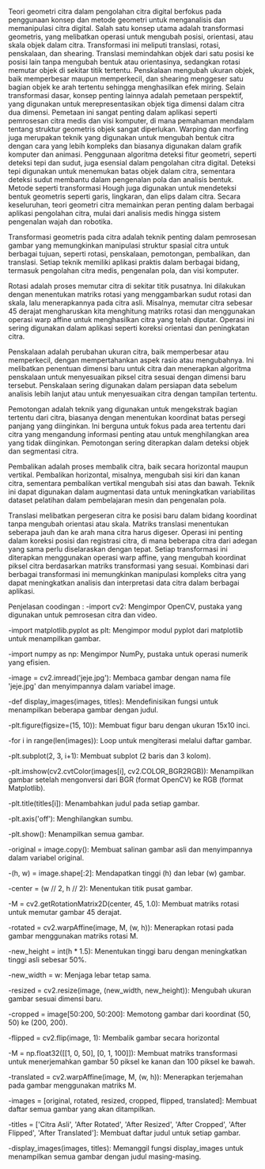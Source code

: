 Teori geometri citra dalam pengolahan citra digital berfokus pada penggunaan konsep dan metode geometri untuk menganalisis dan memanipulasi citra digital. Salah satu konsep utama adalah transformasi geometris, yang melibatkan operasi untuk mengubah posisi, orientasi, atau skala objek dalam citra. Transformasi ini meliputi translasi, rotasi, penskalaan, dan shearing. Translasi memindahkan objek dari satu posisi ke posisi lain tanpa mengubah bentuk atau orientasinya, sedangkan rotasi memutar objek di sekitar titik tertentu. Penskalaan mengubah ukuran objek, baik memperbesar maupun memperkecil, dan shearing menggeser satu bagian objek ke arah tertentu sehingga menghasilkan efek miring. Selain transformasi dasar, konsep penting lainnya adalah pemetaan perspektif, yang digunakan untuk merepresentasikan objek tiga dimensi dalam citra dua dimensi. Pemetaan ini sangat penting dalam aplikasi seperti pemrosesan citra medis dan visi komputer, di mana pemahaman mendalam tentang struktur geometris objek sangat diperlukan. Warping dan morfing juga merupakan teknik yang digunakan untuk mengubah bentuk citra dengan cara yang lebih kompleks dan biasanya digunakan dalam grafik komputer dan animasi. Penggunaan algoritma deteksi fitur geometri, seperti deteksi tepi dan sudut, juga esensial dalam pengolahan citra digital. Deteksi tepi digunakan untuk menemukan batas objek dalam citra, sementara deteksi sudut membantu dalam pengenalan pola dan analisis bentuk. Metode seperti transformasi Hough juga digunakan untuk mendeteksi bentuk geometris seperti garis, lingkaran, dan elips dalam citra. Secara keseluruhan, teori geometri citra memainkan peran penting dalam berbagai aplikasi pengolahan citra, mulai dari analisis medis hingga sistem pengenalan wajah dan robotika.

Transformasi geometris pada citra adalah teknik penting dalam pemrosesan gambar yang memungkinkan manipulasi struktur spasial citra untuk berbagai tujuan, seperti rotasi, penskalaan, pemotongan, pembalikan, dan translasi. Setiap teknik memiliki aplikasi praktis dalam berbagai bidang, termasuk pengolahan citra medis, pengenalan pola, dan visi komputer.

Rotasi adalah proses memutar citra di sekitar titik pusatnya. Ini dilakukan dengan menentukan matriks rotasi yang menggambarkan sudut rotasi dan skala, lalu menerapkannya pada citra asli. Misalnya, memutar citra sebesar 45 derajat mengharuskan kita menghitung matriks rotasi dan menggunakan operasi warp affine untuk menghasilkan citra yang telah diputar. Operasi ini sering digunakan dalam aplikasi seperti koreksi orientasi dan peningkatan citra.

Penskalaan adalah perubahan ukuran citra, baik memperbesar atau memperkecil, dengan mempertahankan aspek rasio atau mengubahnya. Ini melibatkan penentuan dimensi baru untuk citra dan menerapkan algoritma penskalaan untuk menyesuaikan piksel citra sesuai dengan dimensi baru tersebut. Penskalaan sering digunakan dalam persiapan data sebelum analisis lebih lanjut atau untuk menyesuaikan citra dengan tampilan tertentu.

Pemotongan adalah teknik yang digunakan untuk mengekstrak bagian tertentu dari citra, biasanya dengan menentukan koordinat batas persegi panjang yang diinginkan. Ini berguna untuk fokus pada area tertentu dari citra yang mengandung informasi penting atau untuk menghilangkan area yang tidak diinginkan. Pemotongan sering diterapkan dalam deteksi objek dan segmentasi citra.

Pembalikan adalah proses membalik citra, baik secara horizontal maupun vertikal. Pembalikan horizontal, misalnya, mengubah sisi kiri dan kanan citra, sementara pembalikan vertikal mengubah sisi atas dan bawah. Teknik ini dapat digunakan dalam augmentasi data untuk meningkatkan variabilitas dataset pelatihan dalam pembelajaran mesin dan pengenalan pola.

Translasi melibatkan pergeseran citra ke posisi baru dalam bidang koordinat tanpa mengubah orientasi atau skala. Matriks translasi menentukan seberapa jauh dan ke arah mana citra harus digeser. Operasi ini penting dalam koreksi posisi dan registrasi citra, di mana beberapa citra dari adegan yang sama perlu diselaraskan dengan tepat. Setiap transformasi ini diterapkan menggunakan operasi warp affine, yang mengubah koordinat piksel citra berdasarkan matriks transformasi yang sesuai. Kombinasi dari berbagai transformasi ini memungkinkan manipulasi kompleks citra yang dapat meningkatkan analisis dan interpretasi data citra dalam berbagai aplikasi.

Penjelasan coodingan : -import cv2: Mengimpor OpenCV, pustaka yang digunakan untuk pemrosesan citra dan video.

-import matplotlib.pyplot as plt: Mengimpor modul pyplot dari matplotlib untuk menampilkan gambar.

-import numpy as np: Mengimpor NumPy, pustaka untuk operasi numerik yang efisien.

-image = cv2.imread('jeje.jpg'): Membaca gambar dengan nama file 'jeje.jpg' dan menyimpannya dalam variabel image.

-def display_images(images, titles): Mendefinisikan fungsi untuk menampilkan beberapa gambar dengan judul.

-plt.figure(figsize=(15, 10)): Membuat figur baru dengan ukuran 15x10 inci.

-for i in range(len(images)): Loop untuk mengiterasi melalui daftar gambar.

-plt.subplot(2, 3, i+1): Membuat subplot (2 baris dan 3 kolom).

-plt.imshow(cv2.cvtColor(images[i], cv2.COLOR_BGR2RGB)): Menampilkan gambar setelah mengonversi dari BGR (format OpenCV) ke RGB (format Matplotlib).

-plt.title(titles[i]): Menambahkan judul pada setiap gambar.

-plt.axis('off'): Menghilangkan sumbu.

-plt.show(): Menampilkan semua gambar.

-original = image.copy(): Membuat salinan gambar asli dan menyimpannya dalam variabel original.

-(h, w) = image.shape[:2]: Mendapatkan tinggi (h) dan lebar (w) gambar.

-center = (w // 2, h // 2): Menentukan titik pusat gambar.

-M = cv2.getRotationMatrix2D(center, 45, 1.0): Membuat matriks rotasi untuk memutar gambar 45 derajat.

-rotated = cv2.warpAffine(image, M, (w, h)): Menerapkan rotasi pada gambar menggunakan matriks rotasi M.

-new_height = int(h * 1.5): Menentukan tinggi baru dengan meningkatkan tinggi asli sebesar 50%.

-new_width = w: Menjaga lebar tetap sama.

-resized = cv2.resize(image, (new_width, new_height)): Mengubah ukuran gambar sesuai dimensi baru.

-cropped = image[50:200, 50:200]: Memotong gambar dari koordinat (50, 50) ke (200, 200).

-flipped = cv2.flip(image, 1): Membalik gambar secara horizontal

-M = np.float32([[1, 0, 50], [0, 1, 100]]): Membuat matriks transformasi untuk menerjemahkan gambar 50 piksel ke kanan dan 100 piksel ke bawah.

-translated = cv2.warpAffine(image, M, (w, h)): Menerapkan terjemahan pada gambar menggunakan matriks M.

-images = [original, rotated, resized, cropped, flipped, translated]: Membuat daftar semua gambar yang akan ditampilkan.

-titles = ['Citra Asli', 'After Rotated', 'After Resized', 'After Cropped', 'After Flipped', 'After Translated']: Membuat daftar judul untuk setiap gambar.

-display_images(images, titles): Memanggil fungsi display_images untuk menampilkan semua gambar dengan judul masing-masing.
